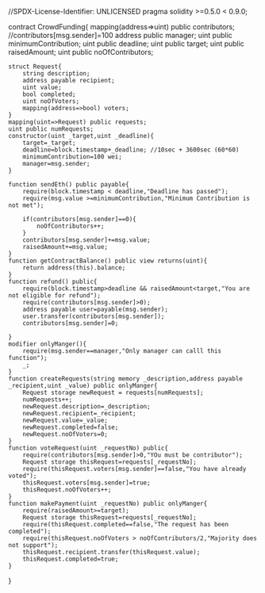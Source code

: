 
//SPDX-License-Identifier: UNLICENSED
 pragma solidity >=0.5.0 < 0.9.0;

contract CrowdFunding{
    mapping(address=>uint) public contributors; //contributors[msg.sender]=100
    address public manager; 
    uint public minimumContribution;
    uint public deadline;
    uint public target;
    uint public raisedAmount;
    uint public noOfContributors;
    
    struct Request{
        string description;
        address payable recipient;
        uint value;
        bool completed;
        uint noOfVoters;
        mapping(address=>bool) voters;
    }
    mapping(uint=>Request) public requests;
    uint public numRequests;
    constructor(uint _target,uint _deadline){
        target=_target;
        deadline=block.timestamp+_deadline; //10sec + 3600sec (60*60)
        minimumContribution=100 wei;
        manager=msg.sender;
    }
    
    function sendEth() public payable{
        require(block.timestamp < deadline,"Deadline has passed");
        require(msg.value >=minimumContribution,"Minimum Contribution is not met");
        
        if(contributors[msg.sender]==0){
            noOfContributors++;
        }
        contributors[msg.sender]+=msg.value;
        raisedAmount+=msg.value;
    }
    function getContractBalance() public view returns(uint){
        return address(this).balance;
    }
    function refund() public{
        require(block.timestamp>deadline && raisedAmount<target,"You are not eligible for refund");
        require(contributors[msg.sender]>0);
        address payable user=payable(msg.sender);
        user.transfer(contributors[msg.sender]);
        contributors[msg.sender]=0;
        
    }
    modifier onlyManger(){
        require(msg.sender==manager,"Only manager can calll this function");
        _;
    }
    function createRequests(string memory _description,address payable _recipient,uint _value) public onlyManger{
        Request storage newRequest = requests[numRequests];
        numRequests++;
        newRequest.description=_description;
        newRequest.recipient=_recipient;
        newRequest.value=_value;
        newRequest.completed=false;
        newRequest.noOfVoters=0;
    }
    function voteRequest(uint _requestNo) public{
        require(contributors[msg.sender]>0,"YOu must be contributor");
        Request storage thisRequest=requests[_requestNo];
        require(thisRequest.voters[msg.sender]==false,"You have already voted");
        thisRequest.voters[msg.sender]=true;
        thisRequest.noOfVoters++;
    }
    function makePayment(uint _requestNo) public onlyManger{
        require(raisedAmount>=target);
        Request storage thisRequest=requests[_requestNo];
        require(thisRequest.completed==false,"The request has been completed");
        require(thisRequest.noOfVoters > noOfContributors/2,"Majority does not support");
        thisRequest.recipient.transfer(thisRequest.value);
        thisRequest.completed=true;
    }
}

